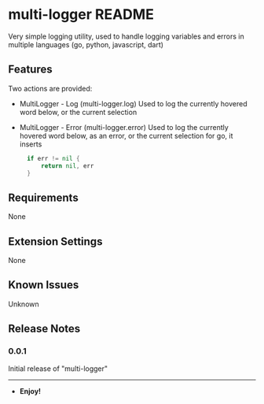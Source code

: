 # multi-logger README

Very simple logging utility, used to handle logging variables and errors in multiple languages (go, python, javascript, dart)

## Features

Two actions are provided:

- MultiLogger - Log (multi-logger.log)
  Used to log the currently hovered word below, or the current selection

- MultiLogger - Error (multi-logger.error)
  Used to log the currently hovered word below, as an error, or the current selection
  for go, it inserts

  ```go
    if err != nil {
        return nil, err
    }
  ```

## Requirements

None

## Extension Settings

None

## Known Issues

Unknown

## Release Notes

### 0.0.1

Initial release of "multi-logger"

---

- **Enjoy!**
